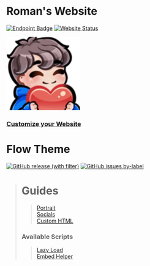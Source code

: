 # Roman's Website

[![Endpoint Badge](https://img.shields.io/endpoint?url=https%3A%2F%2Froman12663.github.io%2Fmetadata%2Fversion.json&style=for-the-badge&logo=ruby)](https://github.com/roman12663/roman12663.github.io/blob/main/Gemfile#L4C1-L4C1)
[![Website Status](https://img.shields.io/website?up_message=ONLINE&up_color=green&down_message=OFFLINE&down_color=red&url=https%3A%2F%2Froman12663.github.io&style=for-the-badge&label=status)](https://roman12663.github.io)

[![Roman's Heart Emoji](assets/favicon/android-chrome-192x192.png)](https://roman12663.github.io)

### [Customize your Website](./_config.yml)

# Flow Theme

[![GitHub release (with filter)](https://img.shields.io/github/v/release/benjammin4dayz/jekyll-themes?sort=semver&filter=flow*&style=for-the-badge&logo=ruby&label=Latest%20Version&link=https%3A%2F%2Fgithub.com%2Fbenjammin4dayz%2Fjekyll-themes%2Freleases%3Fq%3DFlow%26expanded%3Dtrue)](https://github.com/benjammin4dayz/jekyll-themes/releases?q=Flow&expanded=true)
[![GitHub issues by-label](https://img.shields.io/github/issues/benjammin4dayz/jekyll-themes/flow-theme?style=for-the-badge&logo=github&label=Issues&link=https%3A%2F%2Fgithub.com%2Fbenjammin4dayz%2Fjekyll-themes%2Fissues)](https://github.com/benjammin4dayz/jekyll-themes/issues)

> # Guides
>
> > [Portrait](https://github.com/benjammin4dayz/jekyll-themes/tree/flow-src#add-portrait)\
> > [Socials](https://github.com/benjammin4dayz/jekyll-themes/tree/flow-src#add-social-links)\
> > [Custom HTML](https://github.com/benjammin4dayz/jekyll-themes/tree/flow-src#add-new-articles)
>
> ### Available Scripts
>
> > [Lazy Load](https://github.com/benjammin4dayz/jekyll-themes/tree/flow-src#basic-lazy-load)\
> > [Embed Helper](https://github.com/benjammin4dayz/jekyll-themes/tree/flow-src#embed-helper)
